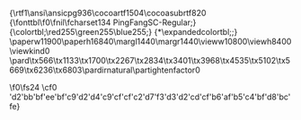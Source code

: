 {\rtf1\ansi\ansicpg936\cocoartf1504\cocoasubrtf820
{\fonttbl\f0\fnil\fcharset134 PingFangSC-Regular;}
{\colortbl;\red255\green255\blue255;}
{\*\expandedcolortbl;;}
\paperw11900\paperh16840\margl1440\margr1440\vieww10800\viewh8400\viewkind0
\pard\tx566\tx1133\tx1700\tx2267\tx2834\tx3401\tx3968\tx4535\tx5102\tx5669\tx6236\tx6803\pardirnatural\partightenfactor0

\f0\fs24 \cf0 \'d2\'bb\'bf\'ee\'bf\'c9\'d2\'d4\'c9\'cf\'cf\'c2\'d7\'f3\'d3\'d2\'cd\'cf\'b6\'af\'b5\'c4\'bf\'d8\'bc\'fe}